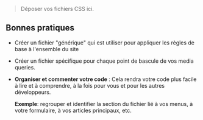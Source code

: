 >  Déposer vos fichiers CSS ici.



## Bonnes pratiques

* Créer un fichier "générique" qui est utiliser pour appliquer les règles de base à l'ensemble du site

* Créer un fichier spécifique pour chaque point de bascule de vos media queries.

* **Organiser et commenter votre code** : Cela rendra votre code plus facile à lire et à comprendre, à la fois pour vous et pour les autres développeurs.

  **Exemple**: regrouper et identifier la section du fichier lié à vos menus, à votre formulaire, à vos articles principaux, etc.

